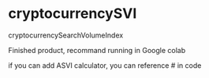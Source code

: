 # cryptocurrencySVI
cryptocurrencySearchVolumeIndex

Finished product, recommand running in Google colab 

if you can  add ASVI calculator, you can reference # in code
